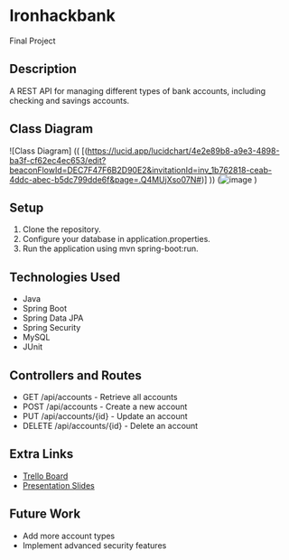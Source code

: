# Ironhackbank
Final Project
## Description
A REST API for managing different types of bank accounts, including checking and savings accounts.

## Class Diagram
![Class Diagram]
((
[(https://lucid.app/lucidchart/4e2e89b8-a9e3-4898-ba3f-cf62ec4ec653/edit?beaconFlowId=DEC7F47F6B2D90E2&invitationId=inv_1b762818-ceab-4ddc-abec-b5dc799dde6f&page=.Q4MUjXso07N#)]
))
(![image](https://github.com/user-attachments/assets/a0a0d3ad-1bca-47a8-816d-4b8bad2a226e) )

## Setup
1. Clone the repository.
2. Configure your database in application.properties.
3. Run the application using mvn spring-boot:run.

## Technologies Used
- Java
- Spring Boot
- Spring Data JPA
- Spring Security
- MySQL
- JUnit

## Controllers and Routes
- GET /api/accounts - Retrieve all accounts
- POST /api/accounts - Create a new account
- PUT /api/accounts/{id} - Update an account
- DELETE /api/accounts/{id} - Delete an account

## Extra Links
- [Trello Board]((https://trello.com/b/aQvIufUm/ironhack-final-project))
- [Presentation Slides](https://calendly.com/salvatore-corsaro-ironhack/15min?month=2024-07)

## Future Work
- Add more account types
- Implement advanced security features
